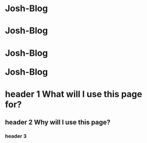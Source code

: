 # Josh-Blog
<h1>Josh-Blog<h1>
<p>Josh-Blog<p/>
<bod/y>Josh-Blog

# header 1 What will I use this page for?
## header 2 Why will I use this page?
### header 3
